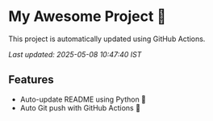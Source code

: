 # My Awesome Project 🚀

This project is automatically updated using GitHub Actions.

_Last updated: 2025-05-08 10:47:40 IST_

## Features
- Auto-update README using Python 🐍
- Auto Git push with GitHub Actions 🤖
